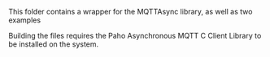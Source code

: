 This folder contains a wrapper for the MQTTAsync library, as well as two examples

Building the files requires the Paho Asynchronous MQTT C Client Library to be installed on the system.

